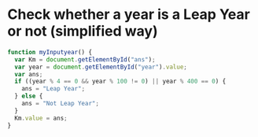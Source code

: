 # Check whether a year is a Leap Year or not (simplified way)

```jsx
function myInputyear() {
  var Km = document.getElementById("ans");
  var year = document.getElementById("year").value;
  var ans;
  if ((year % 4 == 0 && year % 100 != 0) || year % 400 == 0) {
    ans = "Leap Year";
  } else {
    ans = "Not Leap Year";
  }
  Km.value = ans;
}
```
